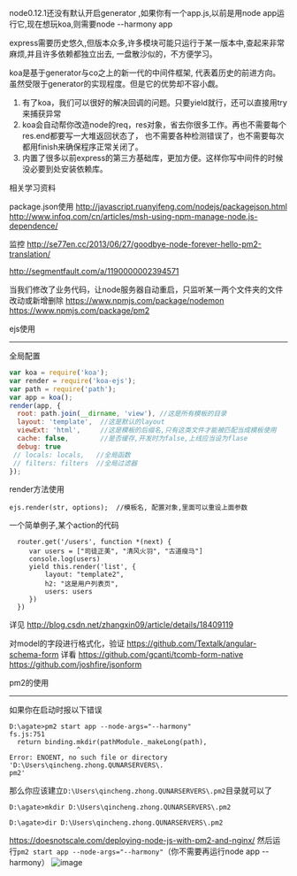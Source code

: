 

node0.12.1还没有默认开启generator ,如果你有一个app.js,以前是用node app运行它,现在想玩koa,则需要node --harmony app

express需要历史悠久,但版本众多,许多模块可能只运行于某一版本中,查起来非常麻烦,并且许多依赖都独立出去, 一盘散沙似的，不方便学习。


koa是基于generator与co之上的新一代的中间件框架, 代表着历史的前进方向。虽然受限于generator的实现程度。但是它的优势却不容小觑。

1. 有了koa，我们可以很好的解决回调的问题。只要yield就行，还可以直接用try来捕获异常
2. koa会自动帮你改造node的req，res对象，省去你很多工作。再也不需要每个res.end都要写一大堆返回状态了，
也不需要各种检测错误了，也不需要每次都用finish来确保程序正常关闭了。
3. 内置了很多以前express的第三方基础库，更加方便。这样你写中间件的时候没必要到处安装依赖库。

相关学习资料

package.json使用
http://javascript.ruanyifeng.com/nodejs/packagejson.html
http://www.infoq.com/cn/articles/msh-using-npm-manage-node.js-dependence/

监控
http://se77en.cc/2013/06/27/goodbye-node-forever-hello-pm2-translation/

http://segmentfault.com/a/1190000002394571

当我们修改了业务代码，让node服务器自动重启，只监听某一两个文件夹的文件改动或新增删除
https://www.npmjs.com/package/nodemon
https://www.npmjs.com/package/pm2


ejs使用
___________________________
全局配置

```javascript
var koa = require('koa');
var render = require('koa-ejs');
var path = require('path');
var app = koa();
render(app, {
  root: path.join(__dirname, 'view'), //这是所有模板的目录
  layout: 'template',  //这是默认的layout
  viewExt: 'html',     //这是模板的后缀名,只有这类文件才能被匹配当成模板使用
  cache: false,        //是否缓存,开发时为false,上线应当设为flase
  debug: true         
 // locals: locals,   //全局函数
 // filters: filters  //全局过滤器
});
```
render方法使用
```
ejs.render(str, options);  //模板名, 配置对象,里面可以重设上面参数
```
一个简单例子,某个action的代码
```
  router.get('/users', function *(next) {
     var users = ["司徒正美", "清风火羽", "古道瘦马"]
     console.log(users)
     yield this.render('list', {
         layout: "template2",
         h2: "这是用户列表页",
         users: users
     })
  })
```
详见 http://blog.csdn.net/zhangxin09/article/details/18409119



对model的字段进行格式化，验证
https://github.com/Textalk/angular-schema-form
详看 https://github.com/gcanti/tcomb-form-native https://github.com/joshfire/jsonform

pm2的使用
_______________________
如果你在启动时报以下错误
```
D:\agate>pm2 start app --node-args="--harmony"
fs.js:751
  return binding.mkdir(pathModule._makeLong(path),
                 ^
Error: ENOENT, no such file or directory 'D:\Users\qincheng.zhong.QUNARSERVERS\.
pm2'
```
那么你应该建立`D:\Users\qincheng.zhong.QUNARSERVERS\.pm2`目录就可以了
```
D:\agate>mkdir D:\Users\qincheng.zhong.QUNARSERVERS\.pm2

D:\agate>dir D:\Users\qincheng.zhong.QUNARSERVERS\.pm2
```
https://doesnotscale.com/deploying-node-js-with-pm2-and-nginx/
然后运行`pm2 start app --node-args="--harmony"`（你不需要再运行node app --harmony） 
![image](https://cloud.githubusercontent.com/assets/190846/7040248/8ed8d2ca-ddff-11e4-8868-2c0c16b95549.png)



